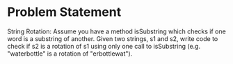 Problem Statement
=================


String Rotation: Assume you have a method isSubstring which checks if one word is a substring of another. Given two strings, s1 and s2, write code to check if s2 is a rotation of s1 using only one call to isSubstring (e.g. "waterbottle" is a rotation of "erbottlewat").



